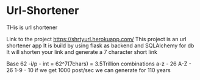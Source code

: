 # Url-Shortener
THis is url shortener

Link to the project https://shrtyurl.herokuapp.com/
This project is an url shortener app
It is build by using flask as backend and SQLAlchemy for db
It will shorten your link and generate a 7 character short link




Base 62 -i/p - int = 62^7(7chars) = 3.5Trillion combinations
a-z - 26
A-Z - 26
1-9 - 10
if we get 1000 post/sec we can generate for 110 years
